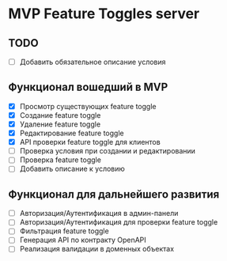 # MVP Feature Toggles server

## TODO
- [ ] Добавить обязательное описание условия

## Функционал вошедший в MVP
- [x] Просмотр существующих feature toggle
- [x] Создание feature toggle
- [x] Удаление feature toggle
- [x] Редактирование feature toggle
- [x] API проверки feature toggle для клиентов
- [ ] Проверка условия при создании и редактировании 
- [ ] Проверка feature toggle
- [ ] Добавить описание к условию

## Функционал для дальнейшего развития
- [ ] Авторизация/Аутентификация в админ-панели
- [ ] Авторизация/Аутентификация для проверки feature toggle 
- [ ] Фильтрация feature toggle
- [ ] Генерация API по контракту OpenAPI
- [ ] Реализация валидации в доменных объектах

